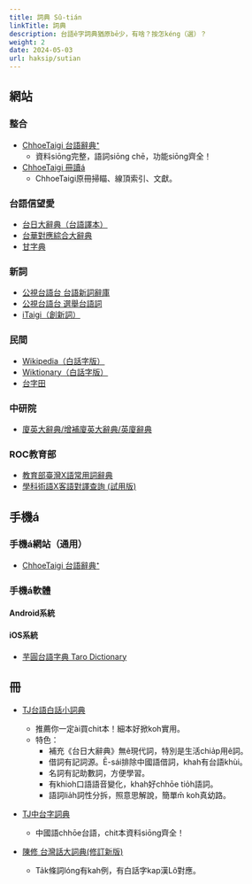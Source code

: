 ```yaml
---
title: 詞典 Sû-tián
linkTitle: 詞典
description: 台語ê字詞典猶原bē少，有啥？按怎kéng（選）？
weight: 2
date: 2024-05-03
url: haksip/sutian
---
```


## 網站

### 整合

- [ChhoeTaigi 台語辭典⁺](https://chhoe.taigi.info)
  - 資料siōng完整，語詞siōng chē，功能siōng齊全！
- [ChhoeTaigi 冊讀á](https://thak.taigi.info/)
  - ChhoeTaigi原冊掃瞄、線頂索引、文獻。

### 台語信望愛

- [台日大辭典（台語譯本）](https://taigi.fhl.net/dict/)
- [台華對應綜合大辭典](https://taigi.fhl.net/dic_un/)
- [甘字典](https://taigi.fhl.net/dick/)

### 新詞

- [公視台語台 台語新詞辭庫](https://www.taigitv.org.tw/taigi-words)
- [公視台語台 選舉台語詞](https://taisuan.taigitv.org.tw/taigi-words)
- [iTaigi（創新詞）](https://itaigi.tw/)

### 民間

- [Wikipedia（白話字版）](https://zh-min-nan.wikipedia.org/wiki/Pe̍h-ōe-jī)
- [Wiktionary（白話字版）](https://zh-min-nan.wiktionary.org/wiki/Th%C3%A2u-ia%CC%8Dh)
- [台字田](https://ji.taioan.org)

### 中研院

- [廈英大辭典/增補廈英大辭典/英廈辭典](https://minhakka.ling.sinica.edu.tw/bkg/chong-su-tian.php?gi_gian=hoa)

### ROC教育部

- [教育部臺灣X語常用詞辭典](https://sutian.moe.edu.tw/und-hani/)
- [學科術語X客語對譯查詢 (試用版)](https://stti.moe.edu.tw/?lang=sutgi)

## 手機á

### 手機á網站（通用）

- [ChhoeTaigi 台語辭典⁺](https://chhoe.taigi.info)

### 手機á軟體

#### Android系統

#### iOS系統

- [芋圓台語字典 Taro Dictionary](https://apps.apple.com/tw/app/%E8%8A%8B%E5%9C%93%E5%8F%B0%E8%AA%9E%E5%AD%97%E5%85%B8-taro-dictionary/id6477933002)

## 冊

- [TJ台語白話小詞典](https://www.pcstore.com.tw/haiang/M19279123.htm)
  - 推薦你一定ài買chit本！細本好掀koh實用。
  - 特色：
    - 補充《台日大辭典》無ê現代詞，特別是生活chia̍p用ê詞。
    - 借詞有記詞源。Ē-sái排除中國語借詞，khah有台語khùi。
    - 名詞有記助數詞，方便學習。
    - 有khioh口語語音變化，khah好chhōe tio̍h語詞。
    - 語詞lia̍h詞性分拆，照意思解說，簡單m̄ koh真幼路。

- [TJ中台字詞典](https://www.pcstore.com.tw/haiang/M86610079.htm)
  - 中國語chhōe台語，chit本資料siōng齊全！

- [陳修 台灣話大詞典(修訂新版)](http://www.taiouan.com.tw/catalog/product_info.php?products_id=110)
  - Ta̍k條詞lóng有kah例，有白話字kap漢Lô對應。
